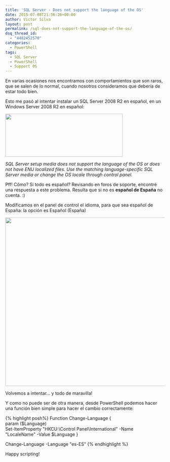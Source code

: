 ```yaml
---
title: 'SQL Server - Does not support the language of the OS'
date: 2015-07-08T21:56:26+00:00
author: Victor Silva
layout: post
permalink: /sql-does-not-support-the-language-of-the-os/
dsq_thread_id:
  - "4482452570"
categories:
  - PowerShell
tags:
  - SQL Server
  - PowerShell
  - Support OS
---
```

En varias ocasiones nos encontramos con comportamientos que son raros, que se salen de lo normal, cuando nosotros consideramos que debería de estar todo bien.

Esto me pasó al intentar instalar un SQL Server 2008 R2 en español, en un Windows Server 2008 R2 en español:

<img src="https://lh5.googleusercontent.com/-hYWevoCo4gY/VZ2yL8E5tFI/AAAAAAAAHCk/jclQ5eqV9Ak/w371-h136-no/SQL_Language_1.png" width="371" height="136" class="alignnone" />

_SQL Server setup media does not support the language of the OS or does not have ENU localized files. Use the matching language-specific SQL Server media or change the OS locale through control panel._

Pff! Cómo? Si todo es español? Revisando en foros de soporte, encontré una respuesta a este problema. Resulta que si no es **español de España** no cuenta. :)

Modificamos en el panel de control el idioma, para que sea español de España: la opción es Español (España)

<img src="https://lh4.googleusercontent.com/-NhJw98bshxc/VZ2z1-kn4zI/AAAAAAAAHC4/JJqrz34HTP8/w766-h533-no/SQL_Language_2.png" width="766" height="533" class="alignnone" />

Volvemos a intentar... y todo de maravilla!

Y como no puede ser de otra manera, desde PowerShell podemos hacer una función bien simple para hacer el cambio correctamente:

{% highlight posh%}
Function Change-Language {            
  param ($Language)            
  Set-ItemProperty "HKCU:\Control Panel\International" -Name "LocaleName" -Value $Language 
}            

Change-Language -Language "es-ES"
{% endhighlight %}

Happy scripting!